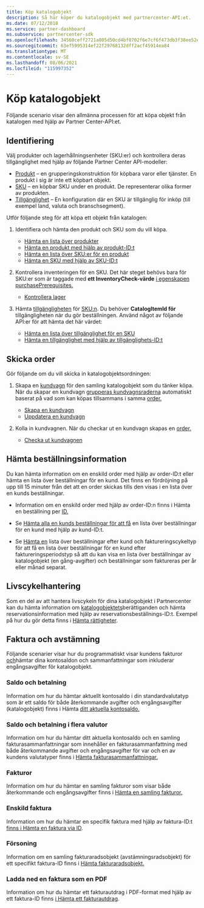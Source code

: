 ```yaml
---
title: Köp katalogobjekt
description: Så här köper du katalogobjekt med partnercenter-API:et.
ms.date: 07/12/2018
ms.service: partner-dashboard
ms.subservice: partnercenter-sdk
ms.openlocfilehash: 34560ceff2721a805d50cd4bf0702f6e7cf6f473db3f38ee52ea439b7355b786
ms.sourcegitcommit: 63ef5995314ef22f29768132dff2acf45914ea84
ms.translationtype: MT
ms.contentlocale: sv-SE
ms.lasthandoff: 08/06/2021
ms.locfileid: "115997352"
---
```

# <a name="purchase-catalog-items"></a>Köp katalogobjekt

Följande scenario visar den allmänna processen för att köpa objekt från katalogen med hjälp av Partner Center-API:et.

## <a name="discovery"></a>Identifiering

Välj produkter och lagerhållningsenheter (SKU:er) och kontrollera deras tillgänglighet med hjälp av följande Partner Center API-modeller:

- [Produkt](product-resources.md#product) – en grupperingskonstruktion för köpbara varor eller tjänster. En produkt i sig är inte ett köpbart objekt.
- [SKU](product-resources.md#sku) – en köpbar SKU under en produkt. De representerar olika former av produkten.
- [Tillgänglighet](product-resources.md#availability) – En konfiguration där en SKU är tillgänglig för inköp (till exempel land, valuta och branschsegment).

Utför följande steg för att köpa ett objekt från katalogen:

1. Identifiera och hämta den produkt och SKU som du vill köpa.

   - [Hämta en lista över produkter](get-a-list-of-products.md)
   - [Hämta en produkt med hjälp av produkt-ID:t](get-a-product-by-id.md)
   - [Hämta en lista över SKU:er för en produkt](get-a-list-of-skus-for-a-product.md)
   - [Hämta en SKU med hjälp av SKU-ID:t](get-a-sku-by-id.md)

2. Kontrollera inventeringen för en SKU. Det här steget behövs bara för SKU:er som är taggade med **ett InventoryCheck-värde** [i egenskapen purchasePrerequisites.](product-resources.md#sku)

   - [Kontrollera lager](check-inventory.md)

3. Hämta [tillgängligheten](product-resources.md#availability) för [SKU:n](product-resources.md#sku). Du behöver **CatalogItemId för** tillgängligheten när du gör beställningen. Använd något av följande API:er för att hämta det här värdet:

   - [Hämta en lista över tillgänglighet för en SKU](get-a-list-of-availabilities-for-a-sku.md)
   - [Hämta en tillgänglighet med hjälp av tillgänglighets-ID:t](get-an-availability-by-id.md)

## <a name="order-submission"></a>Skicka order

Gör följande om du vill skicka in katalogobjektsordningen:

1. Skapa en [kundvagn](cart-resources.md) för den samling katalogobjekt som du tänker köpa. När du skapar en kundvagn [grupperas kundvagnsraderna](cart-resources.md#cartlineitem) automatiskt baserat på vad som kan köpas tillsammans i samma [order.](order-resources.md)

   - [Skapa en kundvagn](create-a-cart.md)
   - [Uppdatera en kundvagn](update-a-cart.md)

2. Kolla in kundvagnen. När du checkar ut en kundvagn skapas en [order.](order-resources.md)

   - [Checka ut kundvagnen](checkout-a-cart.md)

## <a name="get-order-details"></a>Hämta beställningsinformation

Du kan hämta information om en enskild order med hjälp av order-ID:t eller hämta en lista över beställningar för en kund. Det finns en fördröjning på upp till 15 minuter från det att en order skickas tills den visas i en lista över en kunds beställningar.

- Information om en enskild order med hjälp av order-ID:n finns i Hämta en beställning per [ID.](get-an-order-by-id.md)

- Se [Hämta alla en kunds beställningar för att få](get-all-of-a-customer-s-orders.md) en lista över beställningar för en kund med hjälp av kund-ID:t.

- Se [Hämta en](get-a-list-of-orders-by-customer-and-billing-cycle-type.md) lista över beställningar efter kund och faktureringscykeltyp [](product-resources.md#billingcycletype) för att få en lista över beställningar för en kund efter faktureringsperiodstyp så att du kan visa en lista över beställningar av katalogobjekt (en gång-avgifter) och beställningar som faktureras per år eller månad separat.

## <a name="lifecycle-management"></a>Livscykelhantering

Som en del av att hantera livscykeln för dina katalogobjekt i Partnercenter kan du hämta information om [katalogobjektets](entitlement-resources.md)berättiganden och hämta reservationsinformation med hjälp av reservationsbeställnings-ID:t. Exempel på hur du gör detta finns i [Hämta rättigheter](get-a-collection-of-entitlements.md).   

## <a name="invoice-and-reconciliation"></a>Faktura och avstämning

Följande scenarier visar hur du programmatiskt visar kundens fakturor [och](invoice-resources.md)hämtar dina kontosaldon och sammanfattningar som inkluderar engångsavgifter för katalogobjekt.

### <a name="balance-and-payment"></a>Saldo och betalning

Information om hur du hämtar aktuellt kontosaldo i din standardvalutatyp som är ett saldo för både återkommande avgifter och engångsavgifter (katalogobjekt) finns i Hämta [ditt aktuella kontosaldo.](get-the-reseller-s-current-account-balance.md)

### <a name="multi-currency-balance-and-payment"></a>Saldo och betalning i flera valutor

Information om hur du hämtar ditt aktuella kontosaldo och en samling fakturasammanfattningar som innehåller en fakturasammanfattning med både återkommande avgifter och engångsavgifter för var och en av kundens valutatyper finns i [Hämta fakturasammanfattningar.](get-invoice-summaries.md)

### <a name="invoices"></a>Fakturor

Information om hur du hämtar en samling fakturor som visar både återkommande och engångsavgifter finns i [Hämta en samling fakturor.](get-a-collection-of-invoices.md) 

### <a name="single-invoice"></a>Enskild faktura

Information om hur du hämtar en specifik faktura med hjälp av faktura-ID:t [finns i Hämta en faktura via ID](get-invoice-by-id.md).  

### <a name="reconciliation"></a>Försoning

Information om en samling fakturaradsobjekt (avstämningsradsobjekt) för ett specifikt faktura-ID finns i [Hämta fakturaradsobjekt.](get-invoiceline-items.md)  

### <a name="download-an-invoice-as-a-pdf"></a>Ladda ned en faktura som en PDF

Information om hur du hämtar ett fakturautdrag i PDF-format med hjälp av ett faktura-ID finns [i Hämta ett fakturautdrag](get-invoice-statement.md).
